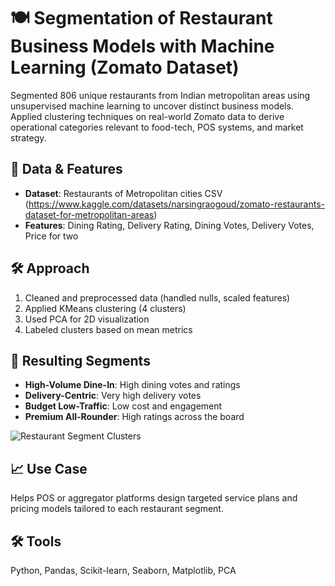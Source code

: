 # 🍽️ Segmentation of Restaurant Business Models with Machine Learning (Zomato Dataset)

Segmented 806 unique restaurants from Indian metropolitan areas using unsupervised machine learning to uncover distinct business models.
Applied clustering techniques on real-world Zomato data to derive operational categories relevant to food-tech, POS systems, and market strategy.

## 🎯 Data & Features
- **Dataset**: Restaurants of Metropolitan cities CSV (https://www.kaggle.com/datasets/narsingraogoud/zomato-restaurants-dataset-for-metropolitan-areas)
- **Features**: Dining Rating, Delivery Rating, Dining Votes, Delivery Votes, Price for two

## 🛠️ Approach
1. Cleaned and preprocessed data (handled nulls, scaled features)
2. Applied KMeans clustering (4 clusters)
3. Used PCA for 2D visualization
4. Labeled clusters based on mean metrics

## 🧠 Resulting Segments
- **High-Volume Dine-In**: High dining votes and ratings
- **Delivery-Centric**: Very high delivery votes
- **Budget Low-Traffic**: Low cost and engagement
- **Premium All-Rounder**: High ratings across the board

![Restaurant Segment Clusters](visuals/restaurant_segments.png)

## 📈 Use Case
Helps POS or aggregator platforms design targeted service plans and pricing models tailored to each restaurant segment.

## 🛠️ Tools
Python, Pandas, Scikit-learn, Seaborn, Matplotlib, PCA


